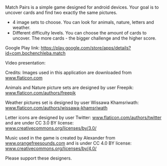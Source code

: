 Match Pairs is a simple game designed for android devices. Your goal is to uncover cards and find two exactly the same pictures.

- 4 image sets to choose. You can look for animals, nature, letters and weather.
- Different difficulty levels. You can choose the amount of cards to uncover. The more cards - the bigger challenge and the higher score.


Google Play link: https://play.google.com/store/apps/details?id=com.bochenchleba.match

Video presentation: 

Credits:
Images used in this application are downloaded from www.flaticon.com

Animals and Nature picture sets are designed by user Freepik: www.flaticon.com/authors/freepik

Weather pictures set is designed by user Wissawa Khamsriwath: www.flaticon.com/authors/wissawa-khamsriwath

Letter icons are designed by user Twitter: www.flaticon.com/authors/twitter and are under CC 3.0 BY license: www.creativecommons.org/licenses/by/3.0/

Music used in the game is created by Alexander from www.orangefreesounds.com and is under CC 4.0 BY license: www.creativecommons.org/licenses/by/4.0/

Please support these designers.

